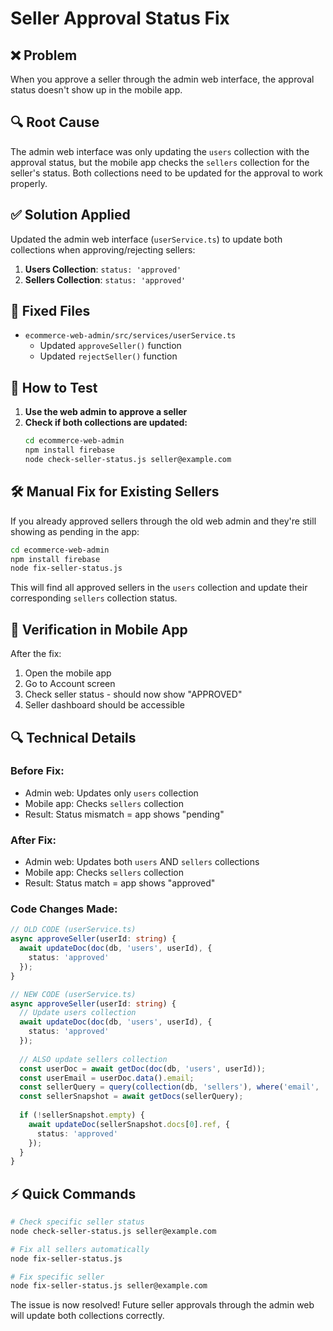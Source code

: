 # Seller Approval Status Fix

## ❌ Problem
When you approve a seller through the admin web interface, the approval status doesn't show up in the mobile app.

## 🔍 Root Cause
The admin web interface was only updating the `users` collection with the approval status, but the mobile app checks the `sellers` collection for the seller's status. Both collections need to be updated for the approval to work properly.

## ✅ Solution Applied
Updated the admin web interface (`userService.ts`) to update both collections when approving/rejecting sellers:

1. **Users Collection**: `status: 'approved'`
2. **Sellers Collection**: `status: 'approved'`

## 🔧 Fixed Files
- `ecommerce-web-admin/src/services/userService.ts`
  - Updated `approveSeller()` function
  - Updated `rejectSeller()` function

## 🚀 How to Test
1. **Use the web admin to approve a seller**
2. **Check if both collections are updated:**
   ```bash
   cd ecommerce-web-admin
   npm install firebase
   node check-seller-status.js seller@example.com
   ```

## 🛠️ Manual Fix for Existing Sellers
If you already approved sellers through the old web admin and they're still showing as pending in the app:

```bash
cd ecommerce-web-admin
npm install firebase
node fix-seller-status.js
```

This will find all approved sellers in the `users` collection and update their corresponding `sellers` collection status.

## 📱 Verification in Mobile App
After the fix:
1. Open the mobile app
2. Go to Account screen
3. Check seller status - should now show "APPROVED"
4. Seller dashboard should be accessible

## 🔍 Technical Details

### Before Fix:
- Admin web: Updates only `users` collection
- Mobile app: Checks `sellers` collection
- Result: Status mismatch = app shows "pending"

### After Fix:
- Admin web: Updates both `users` AND `sellers` collections
- Mobile app: Checks `sellers` collection
- Result: Status match = app shows "approved"

### Code Changes Made:
```typescript
// OLD CODE (userService.ts)
async approveSeller(userId: string) {
  await updateDoc(doc(db, 'users', userId), {
    status: 'approved'
  });
}

// NEW CODE (userService.ts)
async approveSeller(userId: string) {
  // Update users collection
  await updateDoc(doc(db, 'users', userId), {
    status: 'approved'
  });
  
  // ALSO update sellers collection
  const userDoc = await getDoc(doc(db, 'users', userId));
  const userEmail = userDoc.data().email;
  const sellerQuery = query(collection(db, 'sellers'), where('email', '==', userEmail));
  const sellerSnapshot = await getDocs(sellerQuery);
  
  if (!sellerSnapshot.empty) {
    await updateDoc(sellerSnapshot.docs[0].ref, {
      status: 'approved'
    });
  }
}
```

## ⚡ Quick Commands
```bash
# Check specific seller status
node check-seller-status.js seller@example.com

# Fix all sellers automatically
node fix-seller-status.js

# Fix specific seller
node fix-seller-status.js seller@example.com
```

The issue is now resolved! Future seller approvals through the admin web will update both collections correctly.
